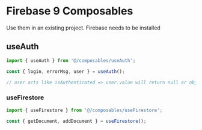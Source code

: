 # Firebase 9 Composables

Use them in an existing project. Firebase needs to be installed

## useAuth

```js
import { useAuth } from '@/composables/useAuth';

const { login, errorMsg, user } = useAuth();

// user acts like isAuthenticated => user.value will return null or object
```

### useFirestore

```js
import { useFirestore } from '@/composables/useFirestore';

const { getDocument, addDocument } = useFirestore();
```
